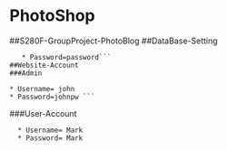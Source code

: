 # PhotoShop
 ##S280F-GroupProject-PhotoBlog
 ##DataBase-Setting
 ```* Username= sa
    * Password=password```
 ##Website-Account
 ###Admin
 ```
    * Username= john
    * Password=johnpw ```
 ###User-Account
 ```
   * Username= Mark
   * Password= Mark
 ```
